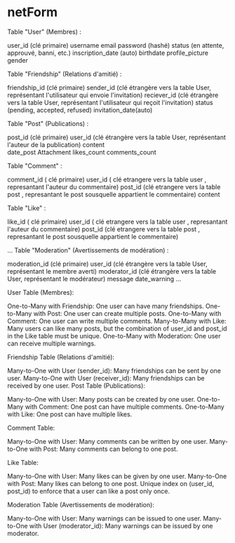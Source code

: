 # netForm

Table "User" (Membres) :

user_id (clé primaire)
username
email
password (hashé)
status (en attente, approuvé, banni, etc.)
inscription_date  (auto)
birthdate
profile_picture
gender


Table "Friendship" (Relations d'amitié) :

friendship_id (clé primaire)
sender_id (clé étrangère vers la table User, représentant l'utilisateur qui envoie l'invitation)
reciever_id (clé étrangère vers la table User, représentant l'utilisateur qui reçoit l'invitation)
status (pending, accepted, refused)
invitation_date(auto)


Table "Post" (Publications) :

post_id (clé primaire)
user_id (clé étrangère vers la table User, représentant l'auteur de la publication)
content  
date_post
Attachment
likes_count
comments_count 


Table "Comment" :

comment_id ( clé primaire)
user_id ( clé etrangere vers la table user , represantant l'auteur du commentaire)
post_id (clé etrangere vers la table post , represantant le post sousquelle appartient le commentaire)
content 

Table "Like" :

like_id ( clé primaire)
user_id ( clé etrangere vers la table user , represantant l'auteur du commentaire)
post_id (clé etrangere vers la table post , represantant le post sousquelle appartient le commentaire)



...
Table "Moderation" (Avertissements de modération) :

moderation_id (clé primaire)
user_id (clé étrangère vers la table User, représentant le membre averti)
moderator_id (clé étrangère vers la table User, représentant le modérateur)
message
date_warning
...









User Table (Membres):

One-to-Many with Friendship: One user can have many friendships.
One-to-Many with Post: One user can create multiple posts.
One-to-Many with Comment: One user can write multiple comments.
Many-to-Many with Like: Many users can like many posts, but the combination of user_id and post_id in the Like table must be unique.
One-to-Many with Moderation: One user can receive multiple warnings.

Friendship Table (Relations d'amitié):

Many-to-One with User (sender_id): Many friendships can be sent by one user.
Many-to-One with User (receiver_id): Many friendships can be received by one user.
Post Table (Publications):

Many-to-One with User: Many posts can be created by one user.
One-to-Many with Comment: One post can have multiple comments.
One-to-Many with Like: One post can have multiple likes.

Comment Table:

Many-to-One with User: Many comments can be written by one user.
Many-to-One with Post: Many comments can belong to one post.

Like Table:

Many-to-One with User: Many likes can be given by one user.
Many-to-One with Post: Many likes can belong to one post.
Unique index on (user_id, post_id) to enforce that a user can like a post only once.

Moderation Table (Avertissements de modération):

Many-to-One with User: Many warnings can be issued to one user.
Many-to-One with User (moderator_id): Many warnings can be issued by one moderator.
